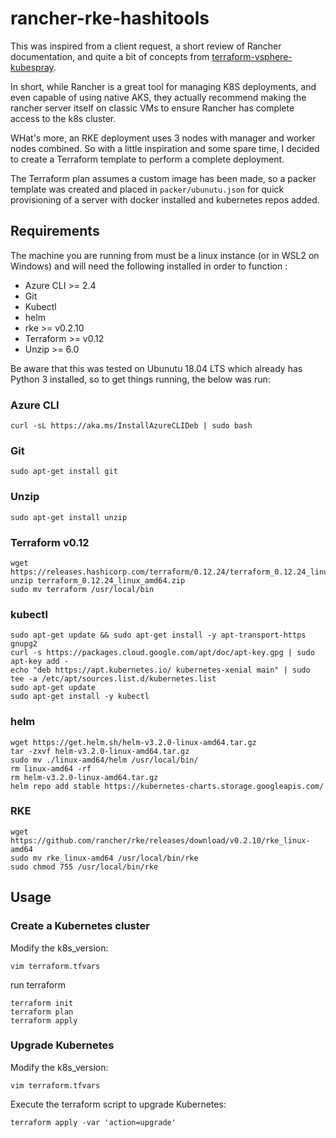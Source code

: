 # rancher-rke-hashitools

This was inspired from a client request, a short review of Rancher documentation, and quite a bit of concepts from
[terraform-vsphere-kubespray](https://github.com/sguyennet/terraform-vsphere-kubespray).

In short, while Rancher is a great tool for managing K8S deployments, and even capable of using native AKS, they actually
recommend making the rancher server itself on classic VMs to ensure Rancher has complete access to the k8s cluster.

WHat's more, an RKE deployment uses 3 nodes with manager and worker nodes combined. So with a little inspiration and
some spare time, I decided to create a Terraform template to perform a complete deployment.

The Terraform plan assumes a custom image has been made, so a packer template was created and 
placed in `packer/ubunutu.json` for quick provisioning of a server with docker installed and kubernetes repos added.

## Requirements

The machine you are running from must be a linux instance (or in WSL2 on Windows) and will need the following installed
in order to function :

- Azure CLI >= 2.4
- Git
- Kubectl
- helm
- rke >= v0.2.10
- Terraform >= v0.12
- Unzip >= 6.0

Be aware that this was tested on Ubunutu 18.04 LTS which already has Python 3 installed, so to get things running, the below was run:

### Azure CLI
```
curl -sL https://aka.ms/InstallAzureCLIDeb | sudo bash
```
### Git
```
sudo apt-get install git
```
### Unzip
```
sudo apt-get install unzip
```
### Terraform v0.12
```
wget https://releases.hashicorp.com/terraform/0.12.24/terraform_0.12.24_linux_amd64.zip
unzip terraform_0.12.24_linux_amd64.zip
sudo mv terraform /usr/local/bin
```
### kubectl
```
sudo apt-get update && sudo apt-get install -y apt-transport-https gnupg2
curl -s https://packages.cloud.google.com/apt/doc/apt-key.gpg | sudo apt-key add -
echo "deb https://apt.kubernetes.io/ kubernetes-xenial main" | sudo tee -a /etc/apt/sources.list.d/kubernetes.list
sudo apt-get update
sudo apt-get install -y kubectl
```
### helm
```
wget https://get.helm.sh/helm-v3.2.0-linux-amd64.tar.gz
tar -zxvf helm-v3.2.0-linux-amd64.tar.gz
sudo mv ./linux-amd64/helm /usr/local/bin/
rm linux-amd64 -rf
rm helm-v3.2.0-linux-amd64.tar.gz
helm repo add stable https://kubernetes-charts.storage.googleapis.com/
```
### RKE
```
wget https://github.com/rancher/rke/releases/download/v0.2.10/rke_linux-amd64
sudo mv rke_linux-amd64 /usr/local/bin/rke
sudo chmod 755 /usr/local/bin/rke
```
## Usage

### Create a Kubernetes cluster

Modify the k8s_version:

```
vim terraform.tfvars
```

run terraform

```
terraform init
terraform plan
terraform apply
```

### Upgrade Kubernetes

Modify the k8s_version:

```
vim terraform.tfvars
```

Execute the terraform script to upgrade Kubernetes:

```
terraform apply -var 'action=upgrade'
```